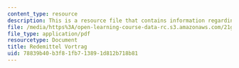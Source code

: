 ```yaml
---
content_type: resource
description: This is a resource file that contains information regarding redemittel.
file: /media/https%3A/open-learning-course-data-rc.s3.amazonaws.com/21g-405-germany-today-intensive-study-of-german-language-and-culture-january-iap-2011/78839b40b3f81fb713891d812b718b81_MIT21G_405IAP11_redemittel.pdf
file_type: application/pdf
resourcetype: Document
title: Redemittel Vortrag
uid: 78839b40-b3f8-1fb7-1389-1d812b718b81
---
```

